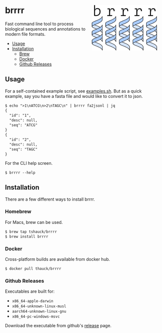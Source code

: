 # brrrr <a href='https://github.com/tshauck/brrrr'><img src='docs/brrrr-logo.png' align="right" height="150" /></a>

Fast command line tool to process biological sequences and annotations to modern
file formats.

- [Usage](#usage)
- [Installation](#installation)
  - [Brew](#brew)
  - [Docker](#docker)
  - [Github Releases](#github-releases)

## Usage

For a self-contained example script, see [examples.sh]. But as a quick example,
say you have a fasta file and would like to convert it to json.

```console
$ echo ">1\nATCG\n>2\nTAGC\n" | brrrr fa2jsonl | jq
{
  "id": "1",
  "desc": null,
  "seq": "ATCG"
}
{
  "id": "2",
  "desc": null,
  "seq": "TAGC"
}
```

For the CLI help screen.

```console
$ brrrr --help
```

## Installation

There are a few different ways to install brrrr.

### Homebrew

For Macs, brew can be used.

```console
$ brew tap tshauck/brrrr
$ brew install brrrr
```

### Docker

Cross-platform builds are available from docker hub.

```console
$ docker pull thauck/brrrr
```

### Github Releases

Executables are built for:

- `x86_64-apple-darwin`
- `x86_64-unknown-linux-musl`
- `aarch64-unknown-linux-gnu`
- `x86_64-pc-windows-msvc`

Download the executable from github's
[release](https://github.com/tshauck/brrrr/releases) page.

[examples.sh]: https://github.com/tshauck/brrrr/blob/master/examples.sh
